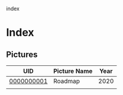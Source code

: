 index
# Index


## Pictures

| UID        | Picture Name | Year |
|------------|--------------|------|
| [0000000001](./0000000001/README.md) | Roadmap | 2020 |
|            |              |      |
